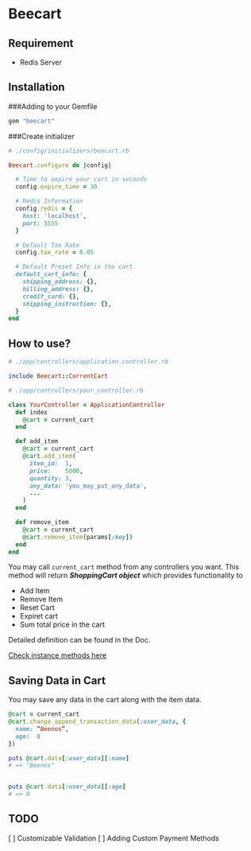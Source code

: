 # Beecart

## Requirement

* Redis Server

## Installation

###Adding to your Gemfile

```ruby
gem "beecart"
```

###Create initializer

```ruby
# ./config/initializers/beecart.rb

Beecart.configure do |config|

  # Time to expire your cart in seconds
  config.expire_time = 30

  # Redis Information
  config.redis = {
    host: 'localhost',
    port: 5555
  }

  # Default Tax Rate
  config.tax_rate = 0.05

  # Default Preset Info in the cart
  default_cart_info: {
    shipping_address: {},
    billing_address: {},
    credit_card: {},
    shipping_instruction: {},
  }
end
```

## How to use?

```ruby
# ./app/controllers/application_controller.rb

include Beecart::CurrentCart
```

```ruby
# ./app/controllers/your_controller.rb

class YourController < ApplicationController
  def index
    @cart = current_cart
  end

  def add_item
    @cart = current_cart
    @cart.add_item(
      item_id:  1,
      price:    5000,
      quantity: 3,
      any_data: 'you_may_put_any_data',
      ...
    )
  end

  def remove_item
    @cart = current_cart
    @cart.remove_item(params[:key])
  end
end
```

You may call ```current_cart``` method from any controllers you want. 
This method will return ___ShoppingCart object___  which provides functionality to

* Add Item
* Remove Item
* Reset Cart
* Expiret cart
* Sum total price in the cart

Detailed definition can be found in the Doc.

[Check instance methods here](http://rubydoc.info/github/ryo0508/Beecart/master/frames)

## Saving Data in Cart

You may save any data in the cart along with the item data.

```ruby
@cart = current_cart
@cart.change_append_transaction_data(:user_data, {
  name: “Beenos”,
  age:  0
})

puts @cart.data[:user_data][:name]
# => "Beenos"


puts @cart.data[:user_data][:age]
# => 0

```

## TODO

[ ] Customizable Validation
[ ] Adding Custom Payment Methods
